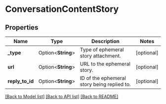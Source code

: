 # ConversationContentStory

## Properties

Name | Type | Description | Notes
------------ | ------------- | ------------- | -------------
**_type** | Option<**String**> | Type of ephemeral story attachment. | [optional]
**url** | Option<**String**> | URL to the ephemeral story. | [optional]
**reply_to_id** | Option<**String**> | ID of the ephemeral story being replied to. | [optional]

[[Back to Model list]](../README.md#documentation-for-models) [[Back to API list]](../README.md#documentation-for-api-endpoints) [[Back to README]](../README.md)


